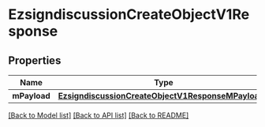 # EzsigndiscussionCreateObjectV1Response

## Properties
Name | Type | Description | Notes
------------ | ------------- | ------------- | -------------
**mPayload** | [**EzsigndiscussionCreateObjectV1ResponseMPayload***](EzsigndiscussionCreateObjectV1ResponseMPayload.md) |  | 

[[Back to Model list]](../README.md#documentation-for-models) [[Back to API list]](../README.md#documentation-for-api-endpoints) [[Back to README]](../README.md)


